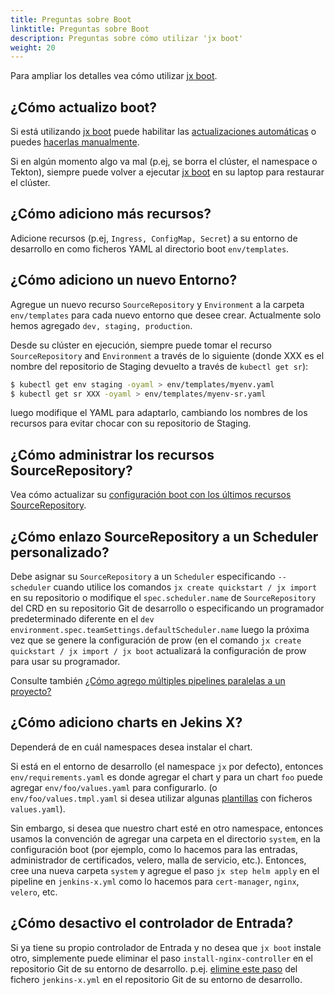 ```yaml
---
title: Preguntas sobre Boot
linktitle: Preguntas sobre Boot
description: Preguntas sobre cómo utilizar 'jx boot'
weight: 20
---
```


Para ampliar los detalles vea cómo utilizar [jx boot](/es/docs/getting-started/setup/boot/).

## ¿Cómo actualizo boot?

Si está utilizando [jx boot](/es/docs/getting-started/setup/boot/) puede habilitar las [actualizaciones automáticas](/es/docs/getting-started/setup/boot/#actualizaciones-automáticas) o puedes [hacerlas manualmente](/es/docs/getting-started/setup/boot/#actualizaciones-manuales).

Si en algún momento algo va mal (p.ej, se borra el clúster, el namespace o Tekton), siempre puede volver a ejecutar [jx boot](/es/docs/getting-started/setup/boot/) en su laptop para restaurar el clúster.

## ¿Cómo adiciono más recursos?

Adicione recursos (p.ej, `Ingress, ConfigMap, Secret`) a su entorno de desarrollo en como ficheros YAML al directorio boot `env/templates`.

## ¿Cómo adiciono un nuevo Entorno?

Agregue un nuevo recurso `SourceRepository` y `Environment` a la carpeta `env/templates` para cada nuevo entorno que desee crear. Actualmente solo hemos agregado `dev, staging, production`.

Desde su clúster en ejecución, siempre puede tomar el recurso `SourceRepository` and `Environment` a través de lo siguiente (donde XXX es el nombre del repositorio de Staging devuelto a través de `kubectl get sr`):

```sh
$ kubectl get env staging -oyaml > env/templates/myenv.yaml
$ kubectl get sr XXX -oyaml > env/templates/myenv-sr.yaml
```

luego modifique el YAML para adaptarlo, cambiando los nombres de los recursos para evitar chocar con su repositorio de Staging.

## ¿Cómo administrar los recursos SourceRepository?

Vea cómo actualizar su [configuración boot con los últimos recursos SourceRepository](/docs/getting-started/setup/boot/how-it-works/#repositorio-de-origen).

## ¿Cómo enlazo SourceRepository a un Scheduler personalizado?

Debe asignar su `SourceRepository` a un `Scheduler` especificando `--scheduler` cuando utilice los comandos `jx create quickstart / jx import` en su repositorio o modifique el `spec.scheduler.name` de `SourceRepository` del CRD en su repositorio Git de desarrollo o especificando un programador predeterminado diferente en el `dev environment.spec.teamSettings.defaultScheduler.name` luego la próxima vez que se genere la configuración de prow (en el comando `jx create quickstart / jx import / jx boot` actualizará la configuración de prow para usar su programador.

Consulte también [¿Cómo agrego múltiples pipelines paralelas a un proyecto?](/docs/using-jx/faq/chatops/#how-do-i-add-multiple-parallel-pipelines-to-a-project)

## ¿Cómo adiciono charts en Jekins X?

Dependerá de en cuál namespaces desea instalar el chart.

Si está en el entorno de desarrollo (el namespace `jx` por defecto), entonces `env/requirements.yaml` es donde agregar el chart y para un chart `foo` puede agregar `env/foo/values.yaml` para configurarlo. (o `env/foo/values.tmpl.yaml` si desea utilizar algunas [plantillas](docs/getting-started/setup/boot/how-it-works/#improvements-to-values-yaml) con ficheros `values.yaml`).

Sin embargo, si desea que nuestro chart esté en otro namespace, entonces usamos la convención de agregar una carpeta en el directorio `system`, en la configuración boot (por ejemplo, como lo hacemos para las entradas, administrador de certificados, velero, malla de servicio, etc.). Entonces, cree una nueva carpeta `system`  y agregue el paso `jx step helm apply` en el pipeline en `jenkins-x.yml` como lo hacemos para `cert-manager`, `nginx`, `velero`, etc.

## ¿Cómo desactivo el controlador de Entrada?

Si ya tiene su propio controlador de Entrada y no desea que `jx boot` instale otro, simplemente puede eliminar el paso `install-nginx-controller` en el repositorio Git de su entorno de desarrollo. p.ej. [elimine este paso](https://github.com/jenkins-x/jenkins-x-boot-config/blob/master/jenkins-x.yml#L85-L99) del fichero `jenkins-x.yml` en el repositorio Git de su entorno de desarrollo.